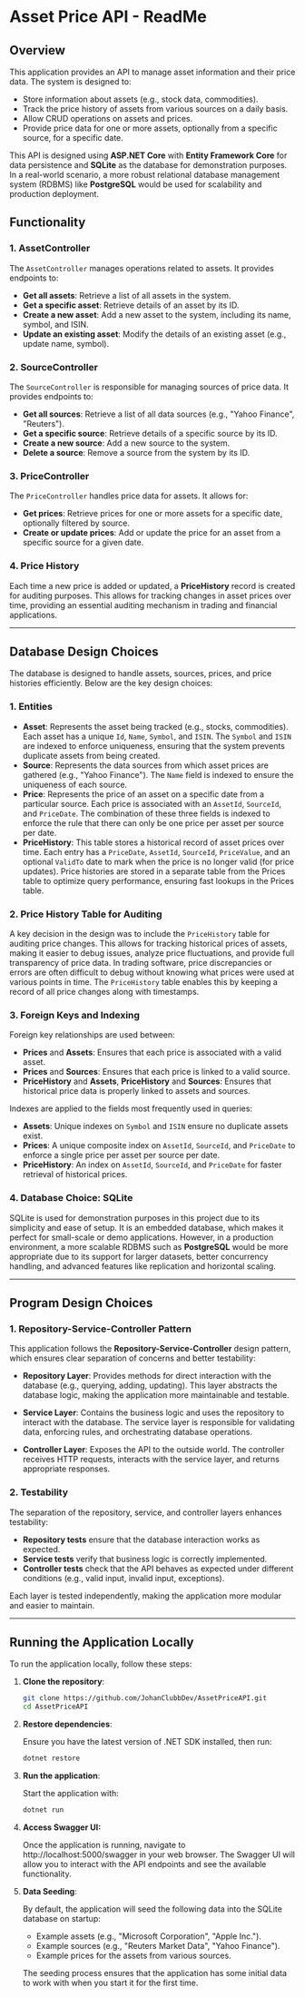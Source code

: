 # Asset Price API - ReadMe

## Overview

This application provides an API to manage asset information and their price data. The system is designed to:
- Store information about assets (e.g., stock data, commodities).
- Track the price history of assets from various sources on a daily basis.
- Allow CRUD operations on assets and prices.
- Provide price data for one or more assets, optionally from a specific source, for a specific date.

This API is designed using **ASP.NET Core** with **Entity Framework Core** for data persistence and **SQLite** as the database for demonstration purposes. In a real-world scenario, a more robust relational database management system (RDBMS) like **PostgreSQL** would be used for scalability and production deployment.

## Functionality

### 1. **AssetController**
The `AssetController` manages operations related to assets. It provides endpoints to:
- **Get all assets**: Retrieve a list of all assets in the system.
- **Get a specific asset**: Retrieve details of an asset by its ID.
- **Create a new asset**: Add a new asset to the system, including its name, symbol, and ISIN.
- **Update an existing asset**: Modify the details of an existing asset (e.g., update name, symbol).

### 2. **SourceController**
The `SourceController` is responsible for managing sources of price data. It provides endpoints to:
- **Get all sources**: Retrieve a list of all data sources (e.g., "Yahoo Finance", "Reuters").
- **Get a specific source**: Retrieve details of a specific source by its ID.
- **Create a new source**: Add a new source to the system.
- **Delete a source**: Remove a source from the system by its ID.

### 3. **PriceController**
The `PriceController` handles price data for assets. It allows for:
- **Get prices**: Retrieve prices for one or more assets for a specific date, optionally filtered by source.
- **Create or update prices**: Add or update the price for an asset from a specific source for a given date.

### 4. **Price History**
Each time a new price is added or updated, a **PriceHistory** record is created for auditing purposes. This allows for tracking changes in asset prices over time, providing an essential auditing mechanism in trading and financial applications.

---

## Database Design Choices

The database is designed to handle assets, sources, prices, and price histories efficiently. Below are the key design choices:

### 1. **Entities**
- **Asset**: Represents the asset being tracked (e.g., stocks, commodities). Each asset has a unique `Id`, `Name`, `Symbol`, and `ISIN`. The `Symbol` and `ISIN` are indexed to enforce uniqueness, ensuring that the system prevents duplicate assets from being created.
- **Source**: Represents the data sources from which asset prices are gathered (e.g., "Yahoo Finance"). The `Name` field is indexed to ensure the uniqueness of each source.
- **Price**: Represents the price of an asset on a specific date from a particular source. Each price is associated with an `AssetId`, `SourceId`, and `PriceDate`. The combination of these three fields is indexed to enforce the rule that there can only be one price per asset per source per date.
- **PriceHistory**: This table stores a historical record of asset prices over time. Each entry has a `PriceDate`, `AssetId`, `SourceId`, `PriceValue`, and an optional `ValidTo` date to mark when the price is no longer valid (for price updates). Price histories are stored in a separate table from the Prices table to optimize query performance, ensuring fast lookups in the Prices table.

### 2. **Price History Table for Auditing**
A key decision in the design was to include the `PriceHistory` table for auditing price changes. This allows for tracking historical prices of assets, making it easier to debug issues, analyze price fluctuations, and provide full transparency of price data. In trading software, price discrepancies or errors are often difficult to debug without knowing what prices were used at various points in time. The `PriceHistory` table enables this by keeping a record of all price changes along with timestamps.

### 3. **Foreign Keys and Indexing**
Foreign key relationships are used between:
- **Prices** and **Assets**: Ensures that each price is associated with a valid asset.
- **Prices** and **Sources**: Ensures that each price is linked to a valid source.
- **PriceHistory** and **Assets**, **PriceHistory** and **Sources**: Ensures that historical price data is properly linked to assets and sources.

Indexes are applied to the fields most frequently used in queries:
- **Assets**: Unique indexes on `Symbol` and `ISIN` ensure no duplicate assets exist.
- **Prices**: A unique composite index on `AssetId`, `SourceId`, and `PriceDate` to enforce a single price per asset per source per date.
- **PriceHistory**: An index on `AssetId`, `SourceId`, and `PriceDate` for faster retrieval of historical prices.

### 4. **Database Choice: SQLite**
SQLite is used for demonstration purposes in this project due to its simplicity and ease of setup. It is an embedded database, which makes it perfect for small-scale or demo applications. However, in a production environment, a more scalable RDBMS such as **PostgreSQL** would be more appropriate due to its support for larger datasets, better concurrency handling, and advanced features like replication and horizontal scaling.

---

## Program Design Choices

### 1. **Repository-Service-Controller Pattern**
This application follows the **Repository-Service-Controller** design pattern, which ensures clear separation of concerns and better testability:

- **Repository Layer**: Provides methods for direct interaction with the database (e.g., querying, adding, updating). This layer abstracts the database logic, making the application more maintainable and testable.

- **Service Layer**: Contains the business logic and uses the repository to interact with the database. The service layer is responsible for validating data, enforcing rules, and orchestrating database operations.

- **Controller Layer**: Exposes the API to the outside world. The controller receives HTTP requests, interacts with the service layer, and returns appropriate responses.

### 2. **Testability**
The separation of the repository, service, and controller layers enhances testability:
- **Repository tests** ensure that the database interaction works as expected.
- **Service tests** verify that business logic is correctly implemented.
- **Controller tests** check that the API behaves as expected under different conditions (e.g., valid input, invalid input, exceptions).

Each layer is tested independently, making the application more modular and easier to maintain.

---

## Running the Application Locally

To run the application locally, follow these steps:

1. **Clone the repository**:
   ```bash
   git clone https://github.com/JohanClubbDev/AssetPriceAPI.git
   cd AssetPriceAPI
2. **Restore dependencies**:

    Ensure you have the latest version of .NET SDK installed, then run:
    ```bash
    dotnet restore
3.  **Run the application**:

    Start the application with:
    ```bash
    dotnet run
    
4.  **Access Swagger UI:**

    Once the application is running, navigate to http://localhost:5000/swagger in your web browser. The Swagger UI will allow you to interact with the API endpoints and see the available functionality.


5. **Data Seeding**:

   By default, the application will seed the following data into the SQLite database on startup:
   - Example assets (e.g., "Microsoft Corporation", "Apple Inc.").
   - Example sources (e.g., "Reuters Market Data", "Yahoo Finance").
   - Example prices for the assets from various sources.
   
   The seeding process ensures that the application has some initial data to work with when you start it for the first time.